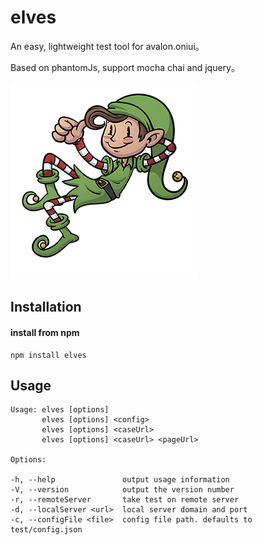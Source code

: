 # elves
An easy, lightweight test tool for avalon.oniui。

Based on phantomJs, support mocha chai and jquery。

![elves](https://raw.githubusercontent.com/ilife5/life/master/statics/images/elf.jpg)

## Installation

#### install from npm

```
npm install elves
```

## Usage

```
Usage: elves [options]
       elves [options] <config>
       elves [options] <caseUrl>
       elves [options] <caseUrl> <pageUrl>

Options:

-h, --help               output usage information
-V, --version            output the version number
-r, --remoteServer       take test on remote server
-d, --localServer <url>  local server domain and port
-c, --configFile <file>  config file path. defaults to test/config.json
```


